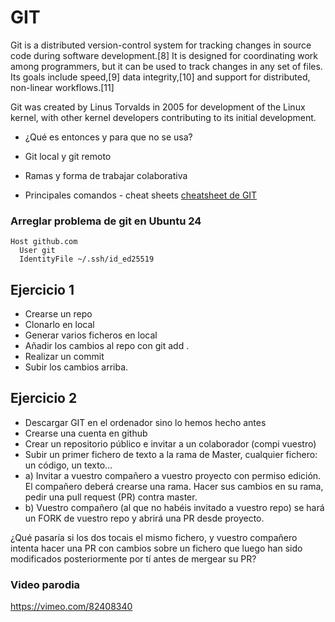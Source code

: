 # GIT
Git is a distributed version-control system for tracking changes in source code during software development.[8] It is designed for coordinating work among programmers, but it can be used to track changes in any set of files. Its goals include speed,[9] data integrity,[10] and support for distributed, non-linear workflows.[11]

Git was created by Linus Torvalds in 2005 for development of the Linux kernel, with other kernel developers contributing to its initial development.

- ¿Qué es entonces y para que no se usa?

- Git local y git remoto

- Ramas y forma de trabajar colaborativa

- Principales comandos - cheat sheets
[cheatsheet de GIT](https://www.atlassian.com/git/tutorials/atlassian-git-cheatsheet)

### Arreglar problema de git en Ubuntu 24

```
Host github.com
  User git
  IdentityFile ~/.ssh/id_ed25519
```

## Ejercicio 1

- Crearse un repo
- Clonarlo en local
- Generar varios ficheros en local
- Añadir los cambios al repo con git add . 
- Realizar un commit
- Subir los cambios arriba.

## Ejercicio 2

- Descargar GIT en el ordenador sino lo hemos hecho antes
- Crearse una cuenta en github
- Crear un repositorio público e invitar a un colaborador (compi vuestro)
- Subir un primer fichero de texto a la rama de Master, cualquier fichero: un código, un texto...
- a) Invitar a vuestro compañero a vuestro proyecto con permiso edición. El compañero deberá crearse una rama. Hacer sus cambios en su rama, pedir una pull request (PR) contra master.
- b) Vuestro compañero (al que no habéis invitado a vuestro repo) se hará un FORK de vuestro repo y abrirá una PR desde proyecto.

¿Qué pasaría si los dos tocais el mismo fichero, y vuestro compañero intenta hacer una PR con cambios sobre un fichero que luego han sido modificados posteriormente por tí antes de mergear su PR?





### Video parodia
https://vimeo.com/82408340
